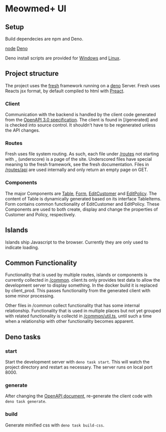 # Meowmed+ UI

## Setup

Build dependecies are npm and Deno.

[node](https://nodejs.org/en)
[Deno](https://deno.com/manual@v1.34.0/getting_started/installation)

Deno install scripts are provided for [Windows](./install-deno.ps1) and
[Linux](./install-deno).

## Project structure

The project uses the [fresh](https://fresh.deno.dev/) framework running on a
[deno](https://deno.com/runtime) Server. Fresh uses Reacts jsx format, by
default compiled to html with [Preact](https://preactjs.com/).

### Client

Communication with the backend is handled by the client code generated from the
[OpenAPI 3.0 specification](../Meowmed%2B_REST.yaml). The client is found in
[/generated] and is checked into source control. It shouldn't have to be
regenerated unless the API changes.

### Routes

Fresh uses file system routing. As such, each file under [/routes](./routes) not
starting with _ (underscore) is a page of the site. Underscored files have
special meaning to the fresh framework, see the fresh documentation. Files in
[/routes/api](./routes/api) are used internally and only return an empty page on
GET.

### Components

The major Components are [Table](./components/Table.tsx),
[Form](./components/Form.tsx), [EditCustomer](./components/EditCustomer.tsx) and
[EditPolicy](./components/EditPolicy.tsx). The content of Table is dynamically
generated based on its interface TableItems. Form contains common functionality
of EditCustomer and EditPolicy. These Components are used to both create,
display and change the properties of Customer and Policy, respectively.

## Islands

Islands ship Javascript to the browser. Currently they are only used to indicate
loading.

## Common Functionality

Functionality that is used by multiple routes, islands or components is
currently collected in [/common](./common). client.ts only provides test data to
allow the development server to display something. In the docker build it is
replaced by client_prod. This passes functionality from the generated client
with some minor processing.

Other files in /common collect functionality that has some internal
relationship. Functionality that is used in multiple places but not yet grouped
with related functionality is collectd in [/common/util.ts](./common/util.ts),
until such a time when a relationship with other functionality becomes apparent.

## Deno tasks

### start

Start the development server with `deno task start`. This will watch the project
directory and restart as necessary. The server runs on local port 8000.

### generate

After changing the [OpenAPI document](../Meowmed%2B_REST.yaml), re-generate the
client code with `deno task generate`.

### build

Generate minified css with `deno task build-css`.
